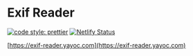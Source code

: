 # Exif Reader

[![code style: prettier](https://img.shields.io/badge/code_style-prettier-ff69b4.svg?style=flat-square)](https://github.com/prettier/prettier)
[![Netlify Status](https://api.netlify.com/api/v1/badges/02d5b727-8f7c-400f-a0cc-e68559cfec59/deploy-status)](https://app.netlify.com/sites/naughty-hermann-a02c9e/deploys)

[https://exif-reader.yayoc.com](https://exif-reader.yayoc.com)
